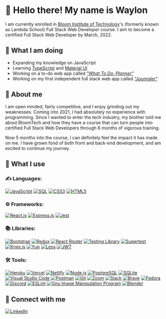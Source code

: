 # :wave: Hello there! My name is Waylon

I am currently enrolled in [Bloom Institute of Technology](https://www.bloomtech.com/)'s (formerly known as Lambda School) Full Stack Web Developer course. I aim to become a certified Full Stack Web Developer by March, 2022.

## :walking: What I am doing

- Expanding my knowledge on JavaScript
- Learning [TypeScript](https://www.typescriptlang.org/) and [Material UI](https://mui.com/)
- Working on a to-do web app called [_"What To Do: Planner"_](https://github.com/waylonturbes/journaler)
- Working on my first independent full stack web app called [_"Jounraler"_](https://github.com/waylonturbes/what-to-do-planner)

## :seedling: About me

I am open minded, fairly competitive, and I enjoy grinding out my weaknesses. Coming into 2021, I had absolutely no experience with programming. Since I wanted to enter the tech industry, my brother told me about BloomTech and how they have a course that can turn people into certified Full Stack Web Developers through 6 months of vigorous training.

Now 5 months into the course, I can definitely feel the impact it has made on me. I have grown fond of both front and back-end development, and am excited to continue my journey.

## :electric_plug: What I use

### :writing_hand: Languages:
[![JavaScript](https://img.shields.io/badge/JavaScript-323330?style=for-the-badge&logo=javascript&logoColor=F7DF1E)](https://developer.mozilla.org/en-US/docs/Web/JavaScript)
[![SQL](https://img.shields.io/badge/SQL-324c6c?style=for-the-badge)](https://en.wikipedia.org/wiki/SQL)
[![CSS3](https://img.shields.io/badge/CSS3-1572B6?style=for-the-badge&logo=css3&logoColor=white)](https://developer.mozilla.org/en-US/docs/Web/CSS)
[![HTML5](https://img.shields.io/badge/HTML5-E34F26?style=for-the-badge&logo=html5&logoColor=white)](https://developer.mozilla.org/en-US/docs/Web/HTML)

### :gear: Frameworks:
[![React.js](https://img.shields.io/badge/React-20232A?style=for-the-badge&logo=react&logoColor=61DAFB)](https://reactjs.org/)
[![Express.js](https://img.shields.io/badge/Express.js-000000?style=for-the-badge&logo=express&logoColor=white)](https://expressjs.com/)
[![Jest](https://img.shields.io/badge/Jest-C21325?style=for-the-badge&logo=jest&logoColor=white)](https://jestjs.io/)

### :books: Libraries:
[![Bootstrap](https://img.shields.io/badge/Bootstrap-563D7C?style=for-the-badge&logo=bootstrap&logoColor=white)](https://getbootstrap.com/)
[![Redux](https://img.shields.io/badge/Redux-593D88?style=for-the-badge&logo=redux&logoColor=white)](https://redux.js.org/)
[![React Router](https://img.shields.io/badge/React_Router-CA4245?style=for-the-badge&logo=react-router&logoColor=white)](https://reactrouter.com/)
[![Testing Library](https://img.shields.io/badge/-TestingLibrary-%23E33332?style=for-the-badge&logo=testing-library&logoColor=white)](https://testing-library.com/)
[![Supertest](https://img.shields.io/badge/Supertest-d73304?style=for-the-badge)](https://github.com/visionmedia/supertest#readme)
[![Knex.js](https://img.shields.io/badge/Knex.js-be0f0b?style=for-the-badge)](https://knexjs.org/)
[![Yup](https://img.shields.io/badge/Yup-ee6100?style=for-the-badge)](https://github.com/jquense/yup)
[![Less](https://img.shields.io/badge/less-2B4C80?style=for-the-badge&logo=less&logoColor=white)](https://lesscss.org/)
[![JWT](https://img.shields.io/badge/JWT-000000?style=for-the-badge&logo=JSON%20web%20tokens&logoColor=white)](https://jwt.io/)


### :hammer_and_wrench: Tools:
[![Heroku](https://img.shields.io/badge/Heroku-430098?style=for-the-badge&logo=heroku&logoColor=white)](https://www.heroku.com/)
[![Vercel](https://img.shields.io/badge/vercel-%23000000.svg?style=for-the-badge&logo=vercel&logoColor=white)](https://vercel.com/)
[![Netlify](https://img.shields.io/badge/netlify-%23000000.svg?style=for-the-badge&logo=netlify&logoColor=#00C7B7)](https://www.netlify.com/)
[![Node.js](https://img.shields.io/badge/Node.js-339933?style=for-the-badge&logo=nodedotjs&logoColor=white)](https://nodejs.org/en/)
[![PostgreSQL](https://img.shields.io/badge/PostgreSQL-316192?style=for-the-badge&logo=postgresql&logoColor=white)](https://www.postgresql.org/)
[![SQLite](https://img.shields.io/badge/SQLite-07405E?style=for-the-badge&logo=sqlite&logoColor=white)](https://www.sqlite.org/)
[![Visual Studio Code](https://img.shields.io/badge/Visual_Studio_Code-0078D4?style=for-the-badge&logo=visual%20studio%20code&logoColor=white)](https://code.visualstudio.com/)
[![Postman](https://img.shields.io/badge/Postman-FF6C37?style=for-the-badge&logo=Postman&logoColor=white)](https://www.postman.com/)
[![Git](https://img.shields.io/badge/GIT-E44C30?style=for-the-badge&logo=git&logoColor=white)](https://git-scm.com/)
[![Zoom](https://img.shields.io/badge/Zoom-2D8CFF?style=for-the-badge&logo=zoom&logoColor=white)](https://www.zoom.us/)
[![Slack](https://img.shields.io/badge/Slack-4A154B?style=for-the-badge&logo=slack&logoColor=white)](https://slack.com/)
[![Brave](https://img.shields.io/badge/Brave-FB542B?style=for-the-badge&logo=Brave&logoColor=white)](https://brave.com/)
[![Fedora](https://img.shields.io/badge/Fedora-294172?style=for-the-badge&logo=fedora&logoColor=white)](https://getfedora.org/)
[![Discord](https://img.shields.io/badge/Discord-%237289DA.svg?style=for-the-badge&logo=discord&logoColor=white)](https://discord.com/)
[![ESLint](https://img.shields.io/badge/ESLint-4B3263?style=for-the-badge&logo=eslint&logoColor=white)](https://eslint.org/)
[![Gnu Image Manipulation Program](https://img.shields.io/badge/Gimp-657D8B?style=for-the-badge&logo=gimp&logoColor=FFFFFF)](https://www.gimp.org/)
[![Blender](https://img.shields.io/badge/blender-%23F5792A.svg?style=for-the-badge&logo=blender&logoColor=white)](https://www.blender.org/)

## :link: Connect with me
[![LinkedIn](https://img.shields.io/badge/LinkedIn-0077B5?style=for-the-badge&logo=linkedin&logoColor=white)](https://linkedin.com/in/waylon-turbes)

<!--
[![]()]()
**DoctorWayWay/doctorwayway** is a ✨ _special_ ✨ repository because its `README.md` (this file) appears on your GitHub profile.

Here are some ideas to get you started:

- 🔭 I’m currently working on ...
- 🌱 I’m currently learning ...
- 👯 I’m looking to collaborate on ...
- 🤔 I’m looking for help with ...
- 💬 Ask me about ...
- 📫 How to reach me: ...
- 😄 Pronouns: ...
- ⚡ Fun fact: ...
-->
